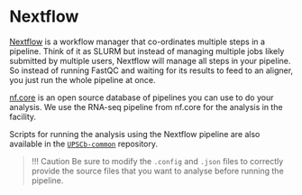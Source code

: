 # Nextflow

[Nextflow](https://www.nextflow.io/) is a workflow manager that co-ordinates multiple steps in a pipeline. Think of it as SLURM but instead of managing multiple jobs likely submitted by multiple users, Nextflow will manage all steps in your pipeline. So instead of running FastQC and waiting for its results to feed to an aligner, you just run the whole pipeline at once.   

[nf.core](https://nf-co.re/) is an open source database of pipelines you can use to do your analysis. We use the RNA-seq pipeline from nf.core for the analysis in the facility. 

Scripts for running the analysis using the Nextflow pipeline are also available in the [`UPSCb-common`](https://github.com/UPSCb/UPSCb-common/tree/master/nextflow) repository. 

>!!! Caution
> Be sure to modify the `.config` and `.json` files to correctly provide the source files that you want to analyse before running the pipeline.